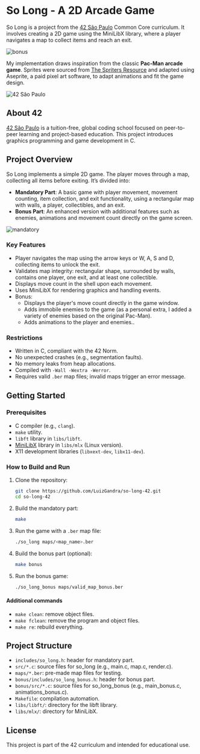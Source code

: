 # So Long - A 2D Arcade Game

So Long is a project from the [42 São Paulo](https://www.42sp.org.br/) Common Core curriculum. It involves creating a 2D game using the MiniLibX library, where a player navigates a map to collect items and reach an exit.

![bonus](https://github.com/user-attachments/assets/24f64657-8ff2-4253-8d9f-325133220f92)

My implementation draws inspiration from the classic **Pac-Man arcade game**. Sprites were sourced from [The Spriters Resource](https://www.spriters-resource.com/arcade/pacman/) and adapted using Aseprite, a paid pixel art software, to adapt animations and fit the game design.

![42 São Paulo](https://img.shields.io/badge/42-São_Paulo-black?style=flat-square&logo=42)

## About 42

[42 São Paulo](https://www.42sp.org.br/) is a tuition-free, global coding school focused on peer-to-peer learning and project-based education. This project introduces graphics programming and game development in C.

## Project Overview

So Long implements a simple 2D game. The player moves through a map, collecting all items before exiting. It’s divided into:
- **Mandatory Part**: A basic game with player movement, movement counting, item collection, and exit functionality, using a rectangular map with walls, a player, collectibles, and an exit.
- **Bonus Part**: An enhanced version with additional features such as enemies, animations and movement count directly on the game screen.

![mandatory](https://github.com/user-attachments/assets/08f2da56-1c81-43d4-9e88-00763ed155c8)

### Key Features

- Player navigates the map using the arrow keys or W, A, S and D, collecting items to unlock the exit.
- Validates map integrity: rectangular shape, surrounded by walls, contains one player, one exit, and at least one collectible.
- Displays move count in the shell upon each movement.
- Uses MiniLibX for rendering graphics and handling events.
- Bonus:
  - Displays the player's move count directly in the game window.
  - Adds immobile enemies to the game (as a personal extra, I added a variety of enemies based on the original Pac-Man).
  - Adds animations to the player and enemies..

### Restrictions

- Written in C, compliant with the 42 Norm.
- No unexpected crashes (e.g., segmentation faults).
- No memory leaks from heap allocations.
- Compiled with `-Wall -Wextra -Werror`.
- Requires valid `.ber` map files; invalid maps trigger an error message.

## Getting Started

### Prerequisites

- C compiler (e.g., `clang`).
- `make` utility.
- `libft` library in `libs/libft`.
- [MiniLibX](https://github.com/42paris/minilibx-linux) library in `libs/mlx` (Linux version).
- X11 development libraries (`libxext-dev`, `libx11-dev`).

### How to Build and Run

1. Clone the repository:

   ```bash
   git clone https://github.com/LuizGandra/so-long-42.git
   cd so-long-42

2. Build the mandatory part:

   ```bash
   make

3. Run the game with a `.ber` map file:

   ```bash
   ./so_long maps/<map_name>.ber

4. Build the bonus part (optional):

   ```bash
   make bonus

5. Run the bonus game:

   ```bash
   ./so_long_bonus maps/valid_map_bonus.ber

#### Additional commands

- `make clean`: remove object files.
- `make fclean`: remove the program and object files.
- `make re`: rebuild everything.

## Project Structure

- `includes/so_long.h`: header for mandatory part.
- `src/*.c`: source files for so_long (e.g., main.c, map.c, render.c).
- `maps/*.ber`: pre-made map files for testing.
- `bonus/includes/so_long_bonus.h`: header for bonus part.
- `bonus/src/*.c`: source files for so_long_bonus (e.g., main_bonus.c, animations_bonus.c).
- `Makefile`: compilation automation.
- `libs/libft/`: directory for the libft library.
- `libs/mlx/`: directory for MiniLibX.

## License

This project is part of the 42 curriculum and intended for educational use.
